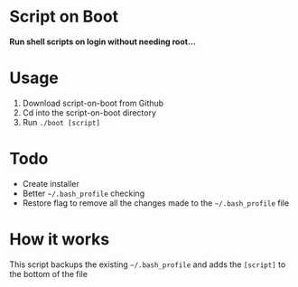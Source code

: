 # Script on Boot
**Run shell scripts on login without needing root...**

# Usage
1. Download script-on-boot from Github
2. Cd into the script-on-boot directory
3. Run `./boot [script]`

# Todo
- Create installer
- Better `~/.bash_profile` checking
- Restore flag to remove all the changes made to the `~/.bash_profile` file
  
# How it works
This script backups the existing `~/.bash_profile` and adds the `[script]` to the bottom of the file

